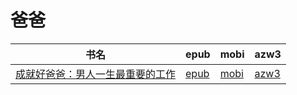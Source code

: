 # 爸爸

| 书名 | epub | mobi | azw3 |
| --- | --- | --- | --- |
| [成就好爸爸：男人一生最重要的工作](http://ct.dalanmei.com/f/31084289-571736440-724c88) | [epub](http://ct.dalanmei.com/f/31084289-571736440-724c88) | [mobi](http://ct.dalanmei.com/f/31084289-571582563-644ae7) | [azw3](http://ct.dalanmei.com/f/31084289-571856638-a83249) |
